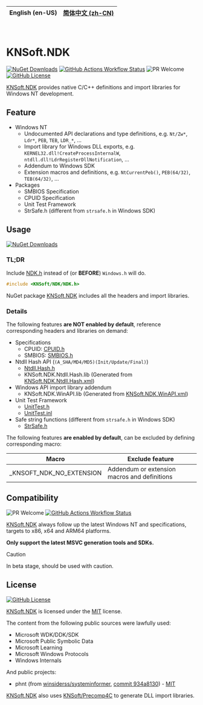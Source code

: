 | **English (en-US)** | [简体中文 (zh-CN)](https://github.com/KNSoft/KNSoft.NDK/blob/main/README.zh-CN.md) |
| --- | --- |

<br>

# KNSoft.NDK

[![NuGet Downloads](https://img.shields.io/nuget/dt/KNSoft.NDK)](https://www.nuget.org/packages/KNSoft.NDK) [![GitHub Actions Workflow Status](https://img.shields.io/github/actions/workflow/status/KNSoft/KNSoft.NDK/msbuild.yml)](https://github.com/KNSoft/KNSoft.NDK/actions/workflows/msbuild.yml) ![PR Welcome](https://img.shields.io/badge/PR-welcome-0688CB.svg) [![GitHub License](https://img.shields.io/github/license/KNSoft/KNSoft.NDK)](https://github.com/KNSoft/KNSoft.NDK/blob/main/LICENSE)

[KNSoft.NDK](https://github.com/KNSoft/KNSoft.NDK) provides native C/C++ definitions and import libraries for Windows NT development.

## Feature

- Windows NT
  - Undocumented API declarations and type definitions, e.g. `Nt/Zw*`, `Ldr*`, `PEB`, `TEB`, `LDR_*`, ...
  - Import library for Windows DLL exports, e.g. `KERNEL32.dll!CreateProcessInternalW`, `ntdll.dll!LdrRegisterDllNotification`, ...
  - Addendum to Windows SDK
  - Extension macros and definitions, e.g. `NtCurrentPeb()`, `PEB(64/32)`, `TEB(64/32)`, ...
- Packages
  - SMBIOS Specification
  - CPUID Specification
  - Unit Test Framework
  - StrSafe.h (different from `strsafe.h` in Windows SDK)

## Usage

[![NuGet Downloads](https://img.shields.io/nuget/dt/KNSoft.NDK)](https://www.nuget.org/packages/KNSoft.NDK)

### TL;DR

Include [NDK.h](https://github.com/KNSoft/KNSoft.NDK/blob/main/Source/Include/KNSoft/NDK/NDK.h) instead of (or **BEFORE**) `Windows.h` will do.
```C
#include <KNSoft/NDK/NDK.h>
```

NuGet package [KNSoft.NDK](https://www.nuget.org/packages/KNSoft.NDK) includes all the headers and import libraries.

### Details

The following features **are NOT enabled by default**, reference corresponding headers and libraries on demand:

- Specifications
  - CPUID: [CPUID.h](https://github.com/KNSoft/KNSoft.NDK/blob/main/Source/Include/KNSoft/NDK/Package/CPUID.h)
  - SMBIOS: [SMBIOS.h](https://github.com/KNSoft/KNSoft.NDK/blob/main/Source/Include/KNSoft/NDK/Package/SMBIOS.h)
- Ntdll Hash API (`(A_SHA/MD4/MD5)(Init/Update/Final)`)
  - [Ntdll.Hash.h](https://github.com/KNSoft/KNSoft.NDK/blob/main/Source/Include/KNSoft/NDK/Win32/API/Ntdll.Hash.h)
  - KNSoft.NDK.Ntdll.Hash.lib (Generated from [KNSoft.NDK.Ntdll.Hash.xml](https://github.com/KNSoft/KNSoft.NDK/blob/main/Source/KNSoft.NDK/WinAPI/KNSoft.NDK.Ntdll.Hash.xml))
- Windows API import library addendum
  - KNSoft.NDK.WinAPI.lib (Generated from [KNSoft.NDK.WinAPI.xml](https://github.com/KNSoft/KNSoft.NDK/blob/main/Source/KNSoft.NDK/WinAPI/KNSoft.NDK.WinAPI.xml))
- Unit Test Framework
  - [UnitTest.h](https://github.com/KNSoft/KNSoft.NDK/blob/main/Source/Include/KNSoft/NDK/Package/UnitTest.h)
  - [UnitTest.inl](https://github.com/KNSoft/KNSoft.NDK/blob/main/Source/Include/KNSoft/NDK/Package/UnitTest.inl)
- Safe string functions (different from `strsafe.h` in Windows SDK)
  - [StrSafe.h](https://github.com/KNSoft/KNSoft.NDK/blob/main/Source/Include/KNSoft/NDK/Package/StrSafe.h)

The following features **are enabled by default**, can be excluded by defining corresponding macro:

| Macro | Exclude feature |
| ---- | ---- |
| _KNSOFT_NDK_NO_EXTENSION | Addendum or extension macros and definitions |

## Compatibility

![PR Welcome](https://img.shields.io/badge/PR-welcome-0688CB.svg) [![GitHub Actions Workflow Status](https://img.shields.io/github/actions/workflow/status/KNSoft/KNSoft.NDK/msbuild.yml)](https://github.com/KNSoft/KNSoft.NDK/actions/workflows/msbuild.yml)

[KNSoft.NDK](https://github.com/KNSoft/KNSoft.NDK) always follow up the latest Windows NT and specifications, targets to x86, x64 and ARM64 platforms.

**Only support the latest MSVC generation tools and SDKs.**

> [!CAUTION]
> In beta stage, should be used with caution.

## License

[![GitHub License](https://img.shields.io/github/license/KNSoft/KNSoft.NDK)](https://github.com/KNSoft/KNSoft.NDK/blob/main/LICENSE)

[KNSoft.NDK](https://github.com/KNSoft/KNSoft.NDK) is licensed under the [MIT](https://github.com/KNSoft/KNSoft.NDK/blob/main/LICENSE) license.

The content from the following public sources were lawfully used:
- Microsoft WDK/DDK/SDK
- Microsoft Public Symbolic Data
- Microsoft Learning
- Microsoft Windows Protocols
- Windows Internals

And public projects:
- phnt (from [winsiderss/systeminformer](https://github.com/winsiderss/systeminformer), [commit 934a8130](https://github.com/winsiderss/systeminformer/commit/934a81307e0a1bbdc5d9390889fdea531ecc78ea)) - [MIT](https://github.com/winsiderss/phnt/blob/master/LICENSE)

[KNSoft.NDK](https://github.com/KNSoft/KNSoft.NDK) also uses [KNSoft/Precomp4C](https://github.com/KNSoft/Precomp4C) to generate DLL import libraries.
